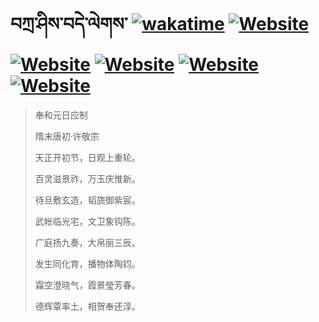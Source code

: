 # བཀྲ་ཤིས་བདེ་ལེགས་	[![wakatime](https://wakatime.com/badge/user/5043ee4a-e361-4607-9d47-d557f2005d05.svg)](https://wakatime.com/@5043ee4a-e361-4607-9d47-d557f2005d05)	[![Website](https://img.shields.io/website?label=&up_color=orange&up_message=Tianchi&url=https%3A%2F%2Fshields.io)](https://tianchi.aliyun.com/home/science/scienceDetail?userId=1095279182618)	[![Website](https://img.shields.io/website?label=&up_color=green&up_message=Yuque&url=https%3A%2F%2Fshields.io)](https://www.yuque.com/ivanaxu)	[![Website](https://img.shields.io/website?label=&up_color=yellow&up_message=Leetcode&url=https%3A%2F%2Fshields.io)](https://leetcode.cn/u/ivanaxu)	[![Website](https://img.shields.io/website?label=&up_color=violet&up_message=AIstudio&url=https%3A%2F%2Fshields.io)](https://aistudio.baidu.com/aistudio/personalcenter/thirdview/979775)	[![Website](https://img.shields.io/website?label=&up_color=red&up_message=Gitee&url=https%3A%2F%2Fshields.io)](https://gitee.com/IvanaXu)
> 奉和元日应制
>
> 隋末唐初·许敬宗
>
> 天正开初节，日观上重轮。
> 
> 百灵滋景祚，万玉庆惟新。
> 
> 待旦敷玄造，韬旒御紫宸。
> 
> 武帐临光宅，文卫象钩陈。
> 
> 广庭扬九奏，大帛丽三辰。
> 
> 发生同化育，播物体陶钧。
> 
> 霜空澄晓气，霞景瑩芳春。
> 
> 德辉覃率土，相贺奉还淳。
